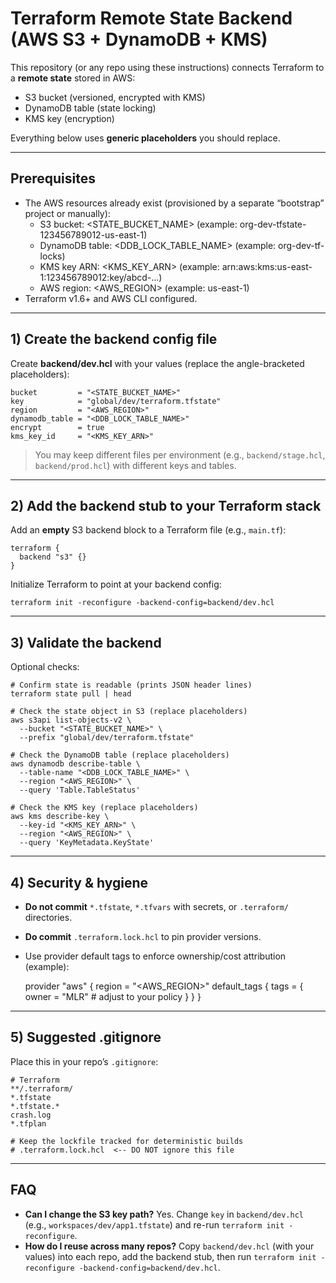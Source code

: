 # Terraform Remote State Backend (AWS S3 + DynamoDB + KMS)

This repository (or any repo using these instructions) connects Terraform to a **remote state** stored in AWS:
- S3 bucket (versioned, encrypted with KMS)
- DynamoDB table (state locking)
- KMS key (encryption)

Everything below uses **generic placeholders** you should replace.

---

## Prerequisites

- The AWS resources already exist (provisioned by a separate “bootstrap” project or manually):
  - S3 bucket: <STATE_BUCKET_NAME>  (example: org-dev-tfstate-123456789012-us-east-1)
  - DynamoDB table: <DDB_LOCK_TABLE_NAME>  (example: org-dev-tf-locks)
  - KMS key ARN: <KMS_KEY_ARN>  (example: arn:aws:kms:us-east-1:123456789012:key/abcd-...)
  - AWS region: <AWS_REGION>  (example: us-east-1)
- Terraform v1.6+ and AWS CLI configured.

---

## 1) Create the backend config file

Create **backend/dev.hcl** with your values (replace the angle-bracketed placeholders):

    bucket         = "<STATE_BUCKET_NAME>"
    key            = "global/dev/terraform.tfstate"
    region         = "<AWS_REGION>"
    dynamodb_table = "<DDB_LOCK_TABLE_NAME>"
    encrypt        = true
    kms_key_id     = "<KMS_KEY_ARN>"

> You may keep different files per environment (e.g., `backend/stage.hcl`, `backend/prod.hcl`) with different keys and tables.

---

## 2) Add the backend stub to your Terraform stack

Add an **empty** S3 backend block to a Terraform file (e.g., `main.tf`):

    terraform {
      backend "s3" {}
    }

Initialize Terraform to point at your backend config:

    terraform init -reconfigure -backend-config=backend/dev.hcl

---

## 3) Validate the backend

Optional checks:

    # Confirm state is readable (prints JSON header lines)
    terraform state pull | head

    # Check the state object in S3 (replace placeholders)
    aws s3api list-objects-v2 \
      --bucket "<STATE_BUCKET_NAME>" \
      --prefix "global/dev/terraform.tfstate"

    # Check the DynamoDB table (replace placeholders)
    aws dynamodb describe-table \
      --table-name "<DDB_LOCK_TABLE_NAME>" \
      --region "<AWS_REGION>" \
      --query 'Table.TableStatus'

    # Check the KMS key (replace placeholders)
    aws kms describe-key \
      --key-id "<KMS_KEY_ARN>" \
      --region "<AWS_REGION>" \
      --query 'KeyMetadata.KeyState'

---

## 4) Security & hygiene

- **Do not commit** `*.tfstate`, `*.tfvars` with secrets, or `.terraform/` directories.
- **Do commit** `.terraform.lock.hcl` to pin provider versions.
- Use provider default tags to enforce ownership/cost attribution (example):

    provider "aws" {
      region = "<AWS_REGION>"
      default_tags {
        tags = {
          owner = "MLR"   # adjust to your policy
        }
      }
    }

---

## 5) Suggested .gitignore

Place this in your repo’s `.gitignore`:

    # Terraform
    **/.terraform/
    *.tfstate
    *.tfstate.*
    crash.log
    *.tfplan

    # Keep the lockfile tracked for deterministic builds
    # .terraform.lock.hcl  <-- DO NOT ignore this file

---

## FAQ

- **Can I change the S3 key path?** Yes. Change `key` in `backend/dev.hcl` (e.g., `workspaces/dev/app1.tfstate`) and re-run `terraform init -reconfigure`.
- **How do I reuse across many repos?** Copy `backend/dev.hcl` (with your values) into each repo, add the backend stub, then run `terraform init -reconfigure -backend-config=backend/dev.hcl`.

